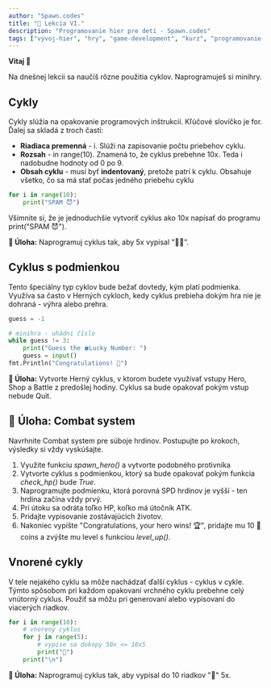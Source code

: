 ```yaml
---
author: "Spawn.codes"
title: "🐍 Lekcia VI."
description: "Programovanie hier pre deti - Spawn.codes"
tags: ["vývoj-hier", "hry", "game-development", "kurz", "programovanie-hier", "programovanie-pre-deti"]
---
```

 
**Vitaj 👋**

<!--more-->

Na dnešnej lekcii sa naučíš rôzne použitia cyklov. Naprogramuješ si minihry.


## Cykly
Cykly slúžia na opakovanie programových inštrukcií. Kľúčové slovíčko je <span class="font-mono text-slate-400 text-center max-w-sm mx-1 rounded-md px-2 py-1 bg-slate-800">for</span>. Ďalej sa skladá z troch častí:

- **Riadiaca premenná** - <span class="font-mono text-slate-400 text-center max-w-sm mx-1 rounded-md px-2 py-1 bg-slate-800">i</span>. Slúži na zapisovanie počtu priebehov cyklu.
- **Rozsah** - <span class="font-mono text-slate-400 text-center max-w-sm mx-1 rounded-md px-2 py-1 bg-slate-800">in range(10)</span>. Znamená to, že cyklus prebehne 10x. Teda <span class="font-mono text-slate-400 text-center max-w-sm mx-1 rounded-md px-2 py-1 bg-slate-800">i</span> nadobudne hodnoty od 0 po 9.
- **Obsah cyklu** - musí byť **indentovaný**, pretože patrí k cyklu. Obsahuje všetko, čo sa má stať počas jedného priebehu cyklu

```python
for i in range(10):
    print("SPAM 😈")
```

Všimnite si, že je <span class="font-semibold text-lg text-slate-800 text-center max-w-sm mx-1 rounded-md px-2 py-1 bg-gradient-to-r from-indigo-200 via-red-200 to-yellow-100 shadow-md shadow-indigo-600">jednoduchšie</span> vytvoriť cyklus ako 10x napísať do programu <span class="font-mono text-slate-400 text-center max-w-sm mx-1 rounded-md px-2 py-1 bg-slate-800">print("SPAM 😈")</span>.


<span class="font-mono text-slate-400 text-center max-w-sm mx-1 rounded-md px-2 py-1 bg-slate-800">**🔰 Úloha:** Naprogramuj cyklus tak, aby 5x vypísal "🎉🎈".</span>

## Cyklus s podmienkou
Tento špeciálny typ cyklov bude bežať dovtedy, kým platí podmienka. Využíva sa často v
Herných cykloch, kedy cyklus prebieha dokým hra nie je dohraná - výhra alebo prehra.

```python
guess = -1

# minihra - uhádni číslo
while guess != 3:
    print("Guess the 🍀Lucky Number: ")
    guess = input()
fmt.Println("Congratulations! 🎉")
```

<span class="font-mono text-slate-400 text-center max-w-sm mx-1 rounded-md px-2 py-1 bg-slate-800">**🔰 Úloha:** Vytvorte Herný cyklus, v ktorom budete využívať vstupy Hero, Shop a Battle z predošlej hodiny. Cyklus sa bude opakovať pokým vstup nebude Quit.</span>

## 🔰 Úloha: Combat system
Navrhnite Combat system pre súboje hrdinov. Postupujte po krokoch, výsledky si vždy vyskúšajte.
1. Využite funkciu *spawn_hero()* a vytvorte podobného protivníka
2. Vytvorte cyklus s podmienkou, ktorý sa bude opakovať pokým funkcia *check_hp()* bude *True*.
3. Naprogramujte podmienku, ktorá porovná SPD hrdinov je vyšší - ten hrdina začína vždy prvý.
4. Pri útoku sa odráta toľko HP, koľko má útočník ATK.
5. Pridajte vypisovanie zostávajúcich životov.
6. Nakoniec vypíšte "Congratulations, your hero wins! 🏆", pridajte mu 10 💸 coins a
zvýšte mu level s funkciou *level_up()*.</span>

## Vnorené cykly
V tele nejakého cyklu sa môže nachádzať ďalší cyklus - <span class="font-semibold text-lg text-slate-800 text-center max-w-sm mx-1 rounded-md px-2 py-1 bg-gradient-to-r from-indigo-200 via-red-200 to-yellow-100 shadow-md shadow-indigo-600">cyklus v cykle</span>. Týmto spôsobom pri každom opakovaní vrchného cyklu prebehne celý vnútorný cyklus. Použiť sa môžu pri generovaní alebo vypisovaní do viacerých riadkov.

```python
for i in range(10):
    # vnoreny cyklus
    for j in range(5):
        # vypise sa dokopy 50x <= 10x5
        print("💜")
    print("\n")
```

<span class="font-mono text-slate-400 text-center max-w-sm mx-1 rounded-md px-2 py-1 bg-slate-800">**🔰 Úloha:** Naprogramuj cyklus tak, aby vypísal do 10 riadkov "🧊" 5x.</span>